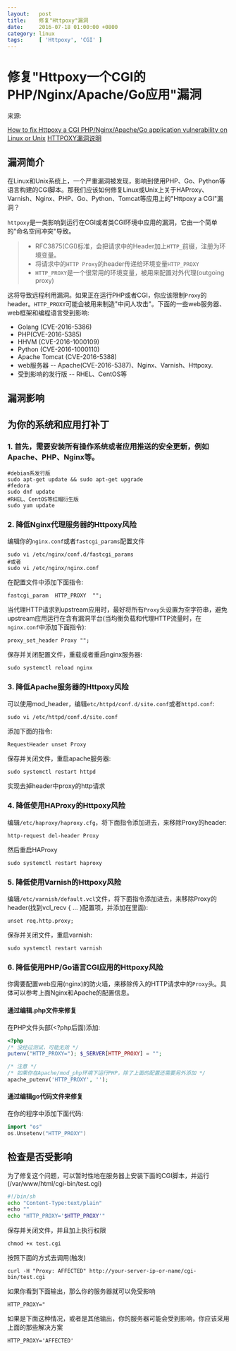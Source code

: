 ```yaml
---
layout:   post
title:    修复"Httpoxy"漏洞
date:     2016-07-18 01:00:00 +0800
category: linux
tags:     [ 'Httpoxy', 'CGI' ]
---
```


# 修复"Httpoxy一个CGI的PHP/Nginx/Apache/Go应用"漏洞

来源:

[How to fix Httpoxy a CGI PHP/Nginx/Apache/Go application vulnerability on Linux or Unix](http://www.cyberciti.biz/faq/fix-httpproxy-cgi-application-vulnerability-for-linux-unix-apache-nginx-python-php/)
[HTTPOXY漏洞说明](http://www.laruence.com/2016/07/19/3101.html)

## 漏洞简介

在Linux和Unix系统上，一个严重漏洞被发现，影响到使用PHP、Go、Python等语言构建的CGI脚本。那我们应该如何修复Linux或Unix上关于HAProxy、Varnish、Nginx、PHP、Go、Python、Tomcat等应用上的"Httpoxy a CGI"漏洞？

`httpoxy`是一类影响到运行在CGI或者类CGI环境中应用的漏洞，它由一个简单的"命名空间冲突"导致。

> * RFC3875(CGI)标准，会把请求中的Header加上`HTTP_`前缀，注册为环境变量。
> * 将请求中的`HTTP Proxy`的header传递给环境变量`HTTP_PROXY`
> * `HTTP_PROXY`是一个很常用的环境变量，被用来配置对外代理(outgoing proxy)

这将导致远程利用漏洞。如果正在运行PHP或者CGI，你应该限制`Proxy`的header。`HTTP_PROXY`可能会被用来制造"中间人攻击"。下面的一些web服务器、web框架和编程语言受到影响:

 - Golang (CVE-2016-5386)
 - PHP(CVE-2016-5385)
 - HHVM (CVE-2016-1000109)
 - Python (CVE-2016-1000110)
 - Apache Tomcat (CVE-2016-5388)
 - web服务器 -- Apache(CVE-2016-5387)、Nginx、Varnish、Httpoxy.
 - 受到影响的发行版 -- RHEL、CentOS等

## 漏洞影响



## 为你的系统和应用打补丁

### 1. 首先，需要安装所有操作系统或者应用推送的安全更新，例如Apache、PHP、Nginx等。

```
#debian系发行版
sudo apt-get update && sudo apt-get upgrade
#fedora
sudo dnf update
#RHEL、CentOS等红帽衍生版
sudo yum update
```

### 2. 降低Nginx代理服务器的Httpoxy风险

编辑你的`nginx.conf`或者`fastcgi_params`配置文件

```
sudo vi /etc/nginx/conf.d/fastcgi_params
#或者
sudo vi /etc/nginx/nginx.conf
```

在配置文件中添加下面指令:

```
fastcgi_param  HTTP_PROXY  "";
```

当代理HTTP请求到upstream应用时，最好将所有`Proxy`头设置为空字符串，避免upstream应用运行在含有漏洞平台(当均衡负载和代理HTTP流量时，在`nginx.conf`中添加下面指令):

```
proxy_set_header Proxy "";
```

保存并关闭配置文件，重载或者重启nginx服务器:

```
sudo systemctl reload nginx
```

### 3. 降低Apache服务器的Httpoxy风险

可以使用mod_header，编辑`etc/httpd/conf.d/site.conf`或者`httpd.conf`:

```
sudo vi /etc/httpd/conf.d/site.conf
```

添加下面的指令:

```
RequestHeader unset Proxy
```

保存并关闭文件，重启apache服务器:

```
sudo systemctl restart httpd
```

实现去掉header中proxy的http请求

### 4. 降低使用HAProxy的Httpoxy风险

编辑`/etc/haproxy/haproxy.cfg`，将下面指令添加进去，来移除Proxy的header:

```
http-request del-header Proxy
```

然后重启HAProxy

```
sudo systemctl restart haproxy
```

### 5. 降低使用Varnish的Httpoxy风险

编辑`/etc/varnish/default.vcl`文件，将下面指令添加进去，来移除Proxy的header(找到vcl_recv { … }配置项，并添加在里面):

```
unset req.http.proxy;
```

保存并关闭文件，重启varnish:

```
sudo systemctl restart varnish
```

### 6. 降低使用PHP/Go语言CGI应用的Httpoxy风险

你需要配置web应用(nginx)的防火墙，来移除传入的HTTP请求中的`Proxy`头。具体可以参考上面Nginx和Apache的配置信息。

#### 通过编辑.php文件来修复

在PHP文件头部(<?php后面)添加:

```php
<?php
/* 没经过测试，可能无效 */
putenv("HTTP_PROXY="); $_SERVER[HTTP_PROXY] = "";

/* 注意 */
/* 如果你在Apache/mod_php环境下运行PHP，除了上面的配置还需要另外添加 */
apache_putenv('HTTP_PROXY', '');
```
#### 通过编辑go代码文件来修复

在你的程序中添加下面代码:

```go
import "os"
os.Unsetenv("HTTP_PROXY")
```

## 检查是否受影响

为了修复这个问题，可以暂时性地在服务器上安装下面的CGI脚本，并运行(/var/www/html/cgi-bin/test.cgi)

```sh
#!/bin/sh
echo "Content-Type:text/plain"
​echo ""
echo "HTTP_PROXY='$HTTP_PROXY'"
```

保存并关闭文件，并且加上执行权限

```
chmod +x test.cgi
```

按照下面的方式去调用(触发)

```
curl -H "Proxy: AFFECTED" http://your-server-ip-or-name/cgi-bin/test.cgi
```

如果你看到下面输出，那么你的服务器就可以免受影响

```
HTTP_PROXY="
```

如果是下面这种情况，或者是其他输出，你的服务器可能会受到影响，你应该采用上面的那些解决方案

```
HTTP_PROXY='AFFECTED'
```
